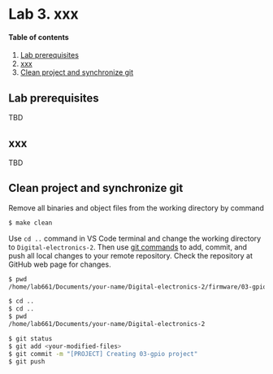 # Lab 3. xxx

#### Table of contents

1. [Lab prerequisites](#Lab-prerequisites)
2. [xxx](#Gxxx)
5. [Clean project and synchronize git](#Clean-project-and-synchronize-git)


## Lab prerequisites

TBD


## xxx

TBD


## Clean project and synchronize git

Remove all binaries and object files from the working directory by command

```bash
$ make clean
```

Use `cd ..` command in VS Code terminal and change the working directory to `Digital-electronics-2`. Then use [git commands](https://github.com/joshnh/Git-Commands) to add, commit, and push all local changes to your remote repository. Check the repository at GitHub web page for changes.

```bash
$ pwd
/home/lab661/Documents/your-name/Digital-electronics-2/firmware/03-gpio

$ cd ..
$ cd ..
$ pwd
/home/lab661/Documents/your-name/Digital-electronics-2

$ git status
$ git add <your-modified-files>
$ git commit -m "[PROJECT] Creating 03-gpio project"
$ git push
```
